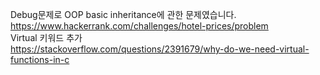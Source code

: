 Debug문제로 OOP basic inheritance에 관한 문제였습니다.</br>
https://www.hackerrank.com/challenges/hotel-prices/problem</br>
Virtual 키워드 추가</br>
https://stackoverflow.com/questions/2391679/why-do-we-need-virtual-functions-in-c
